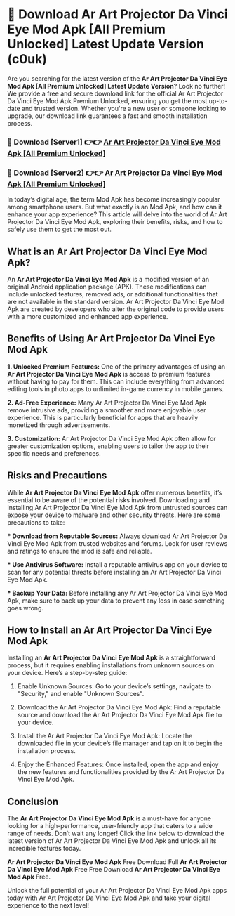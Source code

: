 # 🤖 Download Ar Art Projector Da Vinci Eye Mod Apk [All Premium Unlocked] Latest Update Version (c0uk)

Are you searching for the latest version of the <strong>Ar Art Projector Da Vinci Eye Mod Apk [All Premium Unlocked] Latest Update Version</strong>? Look no further! We provide a free and secure download link for the official Ar Art Projector Da Vinci Eye Mod Apk Premium Unlocked, ensuring you get the most up-to-date and trusted version. Whether you're a new user or someone looking to upgrade, our download link guarantees a fast and smooth installation process.


<h3>📌 Download [Server1] 👉👉 <a href="https://hapymods.com?title=Ar+Art+Projector+Da+Vinci+Eye+Mod+Apk&ref=3B1">Ar Art Projector Da Vinci Eye Mod Apk [All Premium Unlocked]</a></h3>

<h3>📌 Download [Server2] 👉👉 <a href="https://hapymods.com?title=Ar+Art+Projector+Da+Vinci+Eye+Mod+Apk&ref=3B1">Ar Art Projector Da Vinci Eye Mod Apk [All Premium Unlocked]</a></h3>


In today’s digital age, the term Mod Apk has become increasingly popular among smartphone users. But what exactly is an Mod Apk, and how can it enhance your app experience? This article will delve into the world of Ar Art Projector Da Vinci Eye Mod Apk, exploring their benefits, risks, and how to safely use them to get the most out.


<h2>What is an Ar Art Projector Da Vinci Eye Mod Apk?</h2>

An <strong>Ar Art Projector Da Vinci Eye Mod Apk</strong> is a modified version of an original Android application package (APK). These modifications can include unlocked features, removed ads, or additional functionalities that are not available in the standard version. Ar Art Projector Da Vinci Eye Mod Apk are created by developers who alter the original code to provide users with a more customized and enhanced app experience.


<h2>Benefits of Using Ar Art Projector Da Vinci Eye Mod Apk</h2>

<strong> 1. Unlocked Premium Features:</strong> One of the primary advantages of using an <strong>Ar Art Projector Da Vinci Eye Mod Apk</strong> is access to premium features without having to pay for them. This can include everything from advanced editing tools in photo apps to unlimited in-game currency in mobile games.

<strong> 2. Ad-Free Experience:</strong> Many Ar Art Projector Da Vinci Eye Mod Apk remove intrusive ads, providing a smoother and more enjoyable user experience. This is particularly beneficial for apps that are heavily monetized through advertisements.

<strong> 3. Customization:</strong> Ar Art Projector Da Vinci Eye Mod Apk often allow for greater customization options, enabling users to tailor the app to their specific needs and preferences.


<h2>Risks and Precautions</h2>

While <strong>Ar Art Projector Da Vinci Eye Mod Apk</strong> offer numerous benefits, it’s essential to be aware of the potential risks involved. Downloading and installing Ar Art Projector Da Vinci Eye Mod Apk from untrusted sources can expose your device to malware and other security threats. Here are some precautions to take:

<strong> * Download from Reputable Sources:</strong> Always download Ar Art Projector Da Vinci Eye Mod Apk from trusted websites and forums. Look for user reviews and ratings to ensure the mod is safe and reliable.

<strong> * Use Antivirus Software:</strong> Install a reputable antivirus app on your device to scan for any potential threats before installing an Ar Art Projector Da Vinci Eye Mod Apk.

<strong> * Backup Your Data:</strong> Before installing any Ar Art Projector Da Vinci Eye Mod Apk, make sure to back up your data to prevent any loss in case something goes wrong.


<h2>How to Install an Ar Art Projector Da Vinci Eye Mod Apk</h2>

Installing an <strong>Ar Art Projector Da Vinci Eye Mod Apk</strong> is a straightforward process, but it requires enabling installations from unknown sources on your device. Here’s a step-by-step guide:

 1. Enable Unknown Sources: Go to your device’s settings, navigate to "Security," and enable "Unknown Sources".

 2. Download the Ar Art Projector Da Vinci Eye Mod Apk: Find a reputable source and download the Ar Art Projector Da Vinci Eye Mod Apk file to your device.

 3. Install the Ar Art Projector Da Vinci Eye Mod Apk: Locate the downloaded file in your device’s file manager and tap on it to begin the installation process.

 4. Enjoy the Enhanced Features: Once installed, open the app and enjoy the new features and functionalities provided by the Ar Art Projector Da Vinci Eye Mod Apk.


<h2><strong>Conclusion</strong></h2>

The <strong>Ar Art Projector Da Vinci Eye Mod Apk</strong> is a must-have for anyone looking for a high-performance, user-friendly app that caters to a wide range of needs. Don’t wait any longer! Click the link below to download the latest version of Ar Art Projector Da Vinci Eye Mod Apk and unlock all its incredible features today.

<strong>Ar Art Projector Da Vinci Eye Mod Apk</strong> Free Download Full <strong>Ar Art Projector Da Vinci Eye Mod Apk</strong> Free Free Download <strong>Ar Art Projector Da Vinci Eye Mod Apk</strong> Free.

Unlock the full potential of your Ar Art Projector Da Vinci Eye Mod Apk apps today with Ar Art Projector Da Vinci Eye Mod Apk and take your digital experience to the next level!